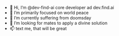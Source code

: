 - 👋 Hi, I’m @dev-find-ai core developer ad dev.find.ai
- 👀 I’m primarily focused on world peace
- 🌱 I’m currently suffering from doomsday
- 💞️ I’m looking for mates to apply a divine solution 
- 📫 text me, that will be great

<!---
dev-find-ai/dev-find-ai is a ✨ special ✨ repository because its `README.md` (this file) appears on your GitHub profile.
You can click the Preview link to take a look at your changes.
--->
